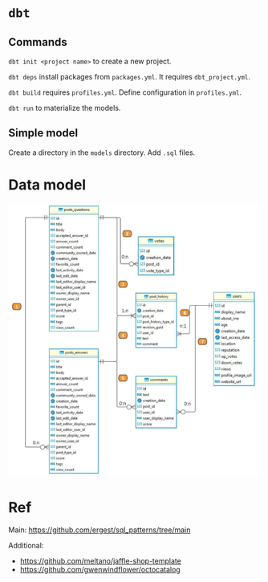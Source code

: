 # `dbt`

## Commands

`dbt init <project name>` to create a new project.

`dbt deps` install packages from `packages.yml`. It requires `dbt_project.yml`.

`dbt build` requires `profiles.yml`. Define configuration in `profiles.yml`.

`dbt run` to materialize the models.

## Simple model

Create a directory in the `models` directory. Add `.sql` files.

# Data model

![alt text](images/image.png)

# Ref

Main: https://github.com/ergest/sql_patterns/tree/main

Additional:

- https://github.com/meltano/jaffle-shop-template
- https://github.com/gwenwindflower/octocatalog

